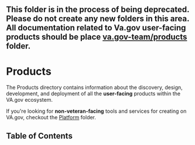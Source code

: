## This folder is in the process of being deprecated.  Please do not create any new folders in this area.  All documentation related to Va.gov user-facing products should be place [va.gov-team/products](https://github.com/department-of-veterans-affairs/va.gov-team/tree/master/products) folder. 

# Products
The Products directory contains information about the discovery, design, development, and deployment of all the **user-facing** products within the VA.gov ecosystem. 

If you're looking for **non-veteran-facing** tools and services for creating on VA.gov, checkout the [Platform](../platform) folder.

## Table of Contents



